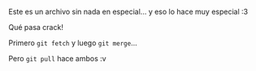 Este es un archivo sin nada en especial...
y eso
lo hace muy especial :3


Qué pasa crack! 

Primero `git fetch` y luego `git merge`...

Pero `git pull` hace ambos :v
